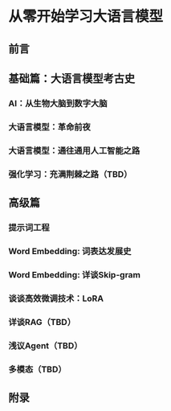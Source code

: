 # 从零开始学习大语言模型

## 前言

## 基础篇：大语言模型考古史

### AI：从生物大脑到数字大脑

### 大语言模型：革命前夜

### 大语言模型：通往通用人工智能之路

### 强化学习：充满荆棘之路（TBD）

## 高级篇

### 提示词工程

### Word Embedding: 词表达发展史

### Word Embedding: 详谈Skip-gram

### 谈谈高效微调技术：LoRA

### 详谈RAG（TBD）

### 浅议Agent（TBD）

### 多模态（TBD）

## 附录

